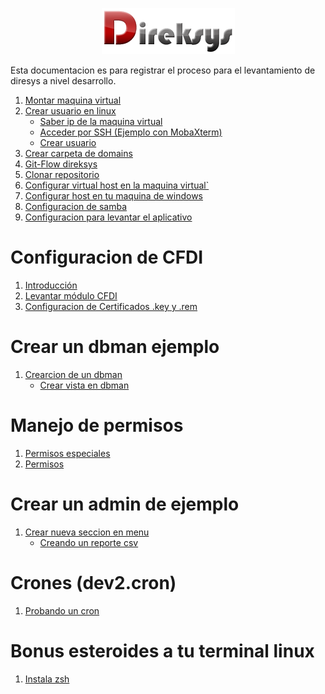 <p align="center">
    <img src="./images/direksysRN.png" />
</p>

Esta documentacion es para registrar el proceso para el levantamiento de diresys a nivel desarrollo.

1. [Montar maquina virtual](./montar-maquina-virtual.md)
2. [Crear usuario en linux](./crear-usuario-en-linux.md)
    - [Saber ip de la maquina virtual](./saber-ip-maquina-virtual.md)
    - [Acceder por SSH (Ejemplo con MobaXterm)](./acceder-por-ssh.md)
    - [Crear usuario](./crear-usuario-en-linux.md#CrearUsuario)
3. [Crear carpeta de domains](./crear-carpeta-domains.md)
4. [Git-Flow direksys](./git-flow-direcsys.md)
5. [Clonar repositorio](./clonar-repositorio.md)
6. [Configurar virtual host en la maquina virtual`](configurar-virtual-host-maquina-virtual.md)
7. [Configurar host en tu maquina de windows](configurar-host-maquina-windows.md)
8. [Configuracion de samba](./samba.md)
9. [Configuracion para levantar el aplicativo](./configuracion-para-levantar-aplicativo.md)

# Configuracion de CFDI

1. [Introducción](./CFDI/introduccion.md)
2. [Levantar módulo CFDI](./CFDI/levantar-modulo-cfdi.md)
3. [Configuracion de Certificados .key y .rem](./CFDI/configuracion-certificados-key-rem.md)

# Crear un dbman ejemplo

1. [Crearcion de un dbman](./dbman.md)
    - [Crear vista en dbman](./crear-vista-en-dbman.md)

# Manejo de permisos

1. [Permisos especiales](./permisos-especiales.md)
2. [Permisos](./permisos.md)

# Crear un admin de ejemplo

1. [Crear nueva seccion en menu](./crear-nueva-seccion-en-menu.md)
    - [Creando un reporte csv](./creando-un-reporte-csv.md)

# Crones (dev2.cron)

1. [Probando un cron](./probando-un-cron.md)

# Bonus esteroides a tu terminal linux
1. [Instala zsh](./Instala-zsh.md)
